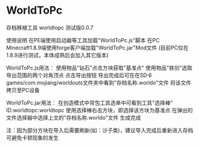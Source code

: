 # WorldToPc

存档移植工具 worldtopc 测试版0.0.7

使用说明
在PE端使用启动器等工具加载"WorldToPc.js"脚本
在PC Minecraft1.8.9端使用forge客户端加载"WorldToPc.jar"Mod文件  (目前PC仅在1.8.9进行测试，本体成熟后会加入其它版本)


WorldToPc.js用法：
使用物品"钻石"点击方块获取"基准点"
使用物品"铁剑"选取导出范围的两个对角顶点
点击导出按钮
导出完成后可在在SD卡 games/com.mojiang/worldouts文件夹中看到"存档名称.worldo"文件
将该文件拷贝至PC设备


WorldToPc.jar用法：
在创造模式中背包工具选单中可看到工具"选择棒"   ID:worldtopc:worldtopc
使用选择棒右击方块，即选择该方块为基准点
在弹出的文件选择器中选择上文的"存档名称.worldo"文件
生成完成


注：因为部分方块在导入后需要刷新(如：沙子类)，建议导入完成后重新进入存档可避免卡顿现象的发生
